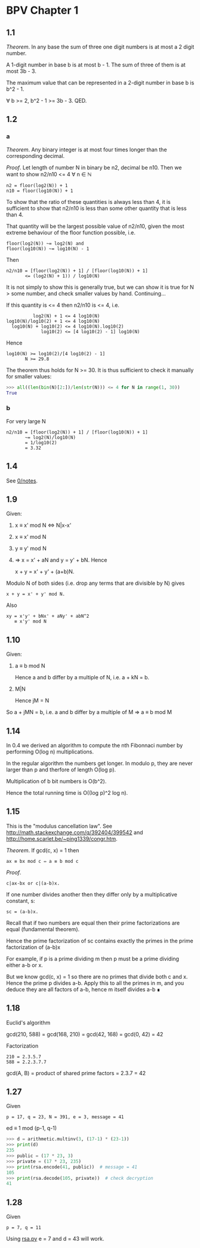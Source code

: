 # BPV Chapter 1

## 1.1

_Theorem_. In any base the sum of three one digit numbers is at most a 2 digit
number.

A 1-digit number in base b is at most b - 1. The sum of three of them is at
most 3b - 3.

The maximum value that can be represented in a 2-digit number in base b is
b^2 - 1.

∀ b >= 2, b^2 - 1 >= 3b - 3. QED.

## 1.2

### a

_Theorem_. Any binary integer is at most four times longer than the
corresponding decimal.

_Proof_. Let length of number N in binary be n2, decimal be n10. Then we want
to show n2/n10 <= 4 ∀ n ∈ ℕ

    n2 = floor(log2(N)) + 1
    n10 = floor(log10(N)) + 1

To show that the ratio of these quantities is always less than 4, it is
sufficient to show that n2/n10 is less than some other quantity that is less
than 4.

That quantity will be the largest possible value of n2/n10, given the most
extreme behaviour of the floor function possible, i.e. 

    floor(log2(N)) ~= log2(N) and
    floor(log10(N)) ~= log10(N) - 1

Then

    n2/n10 = [floor(log2(N)) + 1] / [floor(log10(N)) + 1]
           <= (log2(N) + 1)) / log10(N)

It is not simply to show this is generally true, but we can show it is true for
N > some number, and check smaller values by hand. Continuing...

If this quantity is <= 4 then n2/n10 is <= 4, i.e.

              log2(N) + 1 <= 4 log10(N)
    log10(N)/log10(2) + 1 <= 4 log10(N)
      log10(N) + log10(2) <= 4 log10(N).log10(2)
                 log10(2) <= [4 log10(2) - 1] log10(N)

Hence

    log10(N) >= log10(2)/[4 log10(2) - 1]
           N >= 29.8

The theorem thus holds for N >= 30. It is thus sufficient to check it manually
for smaller values:

```python
>>> all((len(bin(N)[2:])/len(str(N))) <= 4 for N in range(1, 30))
True
```

### b

For very large N

    n2/n10 = [floor(log2(N)) + 1] / [floor(log10(N)) + 1]
           ~= log2(N)/log10(N)
           = 1/log10(2)
           = 3.32

## 1.4

See [0/notes](../0/notes.md).

## 1.9

Given:

 1. x ≡ x' mod N ⇔ N|x-x'
 2. x ≡ x' mod N
 3. y ≡ y' mod N

1. ⇒ x = x' + aN and y = y' + bN. Hence 

    x + y = x' + y' + (a+b)N.

Modulo N of both sides (i.e. drop any terms that are divisible by N) gives 

    x + y = x' + y' mod N.

Also 

    xy = x'y' + bNx' + aNy' + abN^2
       ≡ x'y' mod N

## 1.10

Given:

 1. a ≡ b mod N

    Hence a and b differ by a multiple of N, i.e. a + kN = b.

 2. M|N

    Hence jM = N

So a + jMN = b, i.e. a and b differ by a multiple of M ⇒ a ≡ b mod M

## 1.14

In 0.4 we derived an algorithm to compute the nth Fibonnaci number by
performing O(log n) multiplications.

In the regular algorithm the numbers get longer. In modulo p, they are never
larger than p and therfore of length O(log p). 

Multiplication of b bit numbers is O(b^2).

Hence the total running time is O((log p)^2 log n).

## 1.15

This is the "modulus cancellation law". See
http://math.stackexchange.com/q/392404/399542 and
http://home.scarlet.be/~ping1339/congr.htm.

_Theorem_. If gcd(c, x) = 1 then

    ax ≡ bx mod c ⇔ a ≡ b mod c

_Proof_.

    c|ax-bx or c|(a-b)x. 

If one number divides another then they differ only by a multiplicative
constant, s:

    sc = (a-b)x.

Recall  that if two numbers are equal then their prime factorizations are equal
(fundamental theorem).

Hence the prime factorization of sc contains exactly the primes in the prime
factorization of (a-b)x

For example, if p is a prime dividing m then p must be a prime dividing either
a-b or x. 

But we know gcd(c, x) = 1 so there are no primes that divide both c and x.
Hence the prime p divides a-b. Apply this to all the primes in m, and you
deduce they are all factors of a-b, hence m itself divides a-b ∎

## 1.18

Euclid's algorithm

gcd(210, 588) = gcd(168, 210) = gcd(42, 168) = gcd(0, 42) =  42

Factorization

    210 = 2.3.5.7
    588 = 2.2.3.7.7

gcd(A, B) = product of shared prime factors = 2.3.7 = 42

## 1.27

Given

    p = 17, q = 23, N = 391, e = 3, message = 41

ed ≡ 1 mod (p-1, q-1)

```python
>>> d = arithmetic.multinv(3, (17-1) * (23-1))
>>> print(d)
235
>>> public = (17 * 23, 3)
>>> private = (17 * 23, 235)
>>> print(rsa.encode(41, public))  # message = 41
105
>>> print(rsa.decode(105, private))  # check decryption
41
```

## 1.28

Given

    p = 7, q = 11

Using [rsa.py](rsa.py) e = 7 and d = 43 will work.
